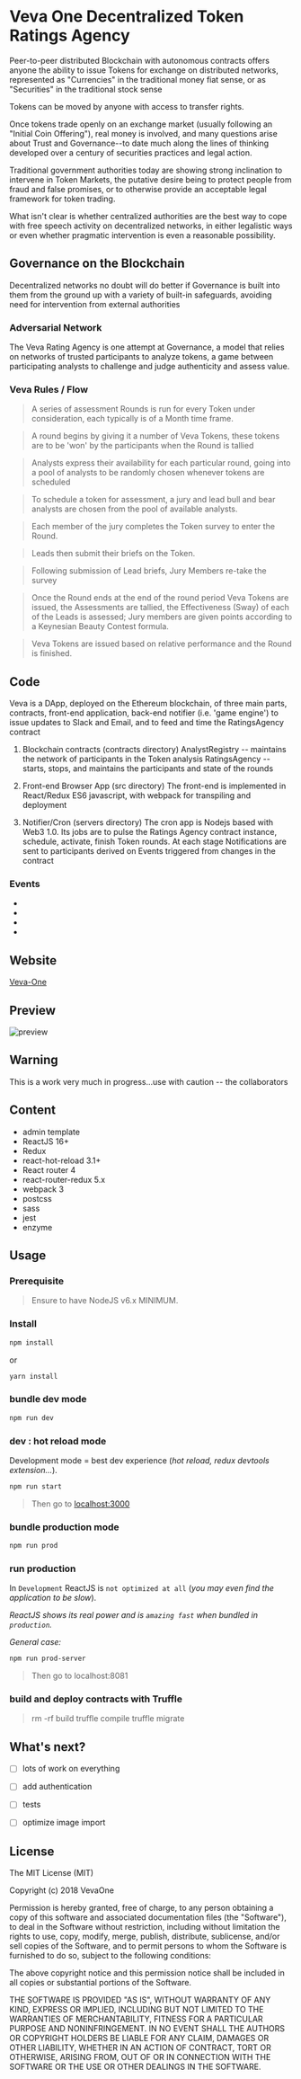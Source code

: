 # Veva One Decentralized Token Ratings Agency

Peer-to-peer distributed Blockchain with autonomous contracts offers anyone the ability to issue Tokens for exchange on distributed networks, represented as "Currencies" in the traditional money fiat sense, or as "Securities" in the traditional stock sense

Tokens can be moved by anyone with access to transfer rights.  

Once tokens trade openly on an exchange market (usually following an "Initial Coin Offering"), real money is involved, and many questions arise about Trust and Governance--to date much along the lines of thinking developed over a century of securities practices and legal action. 

Traditional government authorities today are showing strong inclination to intervene in Token Markets, the putative desire being to protect people from fraud and false promises, or to otherwise provide an acceptable legal framework for token trading.

What isn't clear is whether centralized authorities are the best way to cope with free speech activity on decentralized networks, in either legalistic ways or even whether pragmatic intervention is even a reasonable possibility.

## Governance on the Blockchain
Decentralized networks no doubt will do better if Governance is built into them from the ground up with a variety of built-in safeguards, avoiding need for intervention from external authorities

### Adversarial Network
The Veva Rating Agency is one attempt at Governance, a model that relies on networks of trusted participants to analyze tokens, a game between participating analysts to challenge and judge authenticity and assess value.  


### Veva Rules / Flow
> A series of assessment Rounds is run for every Token under consideration, each typically is of a Month time frame.  

> A round begins by giving it a number of Veva Tokens, these tokens are to be 'won' by the participants when the Round is tallied

> Analysts express their availability for each particular round, going into a pool of analysts to be randomly chosen whenever tokens are scheduled

> To schedule a token for assessment, a jury and lead bull and bear analysts are chosen from the pool of available analysts.  

> Each member of the jury completes the Token survey to enter the Round.  

> Leads then submit their briefs on the Token.

> Following submission of Lead briefs, Jury Members re-take the survey

> Once the Round ends at the end of the round period Veva Tokens are issued, the Assessments are tallied, the Effectiveness (Sway) of each of the Leads is assessed; Jury members are given points according to a Keynesian Beauty Contest formula.  

> Veva Tokens are issued based on relative performance and the Round is finished.


## Code

Veva is a DApp, deployed on the Ethereum blockchain, of three main parts, contracts, front-end application, back-end notifier (i.e. 'game engine') to issue updates to Slack and Email, and to feed and time the RatingsAgency contract

1. Blockchain contracts (contracts directory)
AnalystRegistry -- maintains the network of participants in the Token analysis
RatingsAgency -- starts, stops, and maintains the participants and state of the rounds

2. Front-end Browser App (src directory)
The front-end is implemented in React/Redux ES6 javascript, with webpack for transpiling and deployment

3. Notifier/Cron (servers directory)
The cron app is Nodejs based with Web3 1.0. Its jobs are to pulse the Ratings Agency contract instance, schedule, activate, finish Token rounds.  At each stage Notifications are sent to participants derived on Events triggered from changes in the contract

### Events

- 
-
-
-












## Website
[Veva-One](https://www.veva.one)

## Preview
![preview](preview/preview.png)

## Warning
This is a work very much in progress...use with caution
 -- the collaborators

## Content

- admin template
- ReactJS 16+
- Redux
- react-hot-reload 3.1+
- React router 4
- react-router-redux 5.x
- webpack 3
- postcss
- sass
- jest
- enzyme

## Usage

### Prerequisite

> Ensure to have NodeJS v6.x MINIMUM.

### Install
```bash
npm install
```

or 

```bash
yarn install
```

### bundle dev mode

```bash
npm run dev
```

### dev : hot reload mode

Development mode = best dev experience (*hot reload, redux devtools extension...*).

```bash
npm run start
```

> Then go to [localhost:3000](http://localhost:3001)

### bundle production mode

```bash
npm run prod
```

### run production

In `Development` ReactJS is `not optimized at all` (*you may even find the application to be slow*).

*ReactJS shows its real power and is `amazing fast` when bundled in `production`.*

*General case:*
```bash
npm run prod-server
```
> Then go to localhost:8081

### build and deploy contracts with Truffle
> rm -rf build
> truffle compile
> truffle migrate


## What's next?
- [ ] lots of work on everything
- [ ] add authentication
- [ ] tests
- [ ] optimize image import



## License

The MIT License (MIT)

Copyright (c) 2018 VevaOne

Permission is hereby granted, free of charge, to any person obtaining a copy of this software and associated documentation files (the "Software"), to deal in the Software without restriction, including without limitation the rights to use, copy, modify, merge, publish, distribute, sublicense, and/or sell copies of the Software, and to permit persons to whom the Software is furnished to do so, subject to the following conditions:

The above copyright notice and this permission notice shall be included in all copies or substantial portions of the Software.

THE SOFTWARE IS PROVIDED "AS IS", WITHOUT WARRANTY OF ANY KIND, EXPRESS OR IMPLIED, INCLUDING BUT NOT LIMITED TO THE WARRANTIES OF MERCHANTABILITY, FITNESS FOR A PARTICULAR PURPOSE AND NONINFRINGEMENT. IN NO EVENT SHALL THE AUTHORS OR COPYRIGHT HOLDERS BE LIABLE FOR ANY CLAIM, DAMAGES OR OTHER LIABILITY, WHETHER IN AN ACTION OF CONTRACT, TORT OR OTHERWISE, ARISING FROM, OUT OF OR IN CONNECTION WITH THE SOFTWARE OR THE USE OR OTHER DEALINGS IN THE SOFTWARE.


